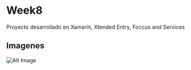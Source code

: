 # Week8
Proyecto desarrollado en Xamarin, Xtended Entry, Foccus and Services

## Imagenes
![Alt Image](https://i.ytimg.com/vi/345P79XYeZ8/maxresdefault.jpg)
